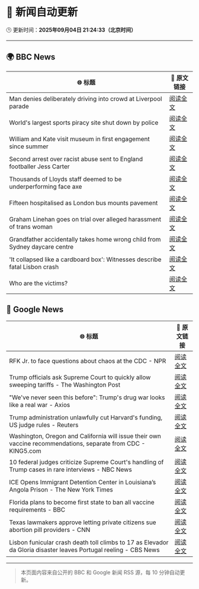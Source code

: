 # 🧠 新闻自动更新

🕒 更新时间：**2025年09月04日 21:24:33（北京时间）**

---

## 🌍 BBC News

| 🌐 标题 | 🔗 原文链接 |
|--------|-------------|
| Man denies deliberately driving into crowd at Liverpool parade | [阅读全文](https://www.bbc.com/news/articles/cwyl38115j2o?at_medium=RSS&at_campaign=rss) |
| World's largest sports piracy site shut down by police | [阅读全文](https://www.bbc.com/news/articles/c62q4l0d171o?at_medium=RSS&at_campaign=rss) |
| William and Kate visit museum in first engagement since summer | [阅读全文](https://www.bbc.com/news/articles/c7845x720y6o?at_medium=RSS&at_campaign=rss) |
| Second arrest over racist abuse sent to England footballer Jess Carter | [阅读全文](https://www.bbc.com/news/articles/cp8j1r4glzxo?at_medium=RSS&at_campaign=rss) |
| Thousands of Lloyds staff deemed to be underperforming face axe | [阅读全文](https://www.bbc.com/news/articles/cx209gzg71wo?at_medium=RSS&at_campaign=rss) |
| Fifteen hospitalised as London bus mounts pavement | [阅读全文](https://www.bbc.com/news/articles/c79vwrxn47eo?at_medium=RSS&at_campaign=rss) |
| Graham Linehan goes on trial over alleged harassment of trans woman | [阅读全文](https://www.bbc.com/news/articles/cn0x2kx08wdo?at_medium=RSS&at_campaign=rss) |
| Grandfather accidentally takes home wrong child from Sydney daycare centre | [阅读全文](https://www.bbc.com/news/articles/c4g5v4z13l6o?at_medium=RSS&at_campaign=rss) |
| 'It collapsed like a cardboard box': Witnesses describe fatal Lisbon crash | [阅读全文](https://www.bbc.com/news/articles/c20v4g71zrpo?at_medium=RSS&at_campaign=rss) |
| Who are the victims? | [阅读全文](https://www.bbc.com/news/articles/cnvryg271ymo?at_medium=RSS&at_campaign=rss) |

## 📰 Google News

| 🌐 标题 | 🔗 原文链接 |
|--------|-------------|
| RFK Jr. to face questions about chaos at the CDC - NPR | [阅读全文](https://news.google.com/rss/articles/CBMinwFBVV95cUxNOUxjZDM4U0ZaUGY1aWJua0VKTHdWbVROV2NMeS1qRzlyOEZJWlc5UEhIMDN0TEF5RUY0MWZZdjA5Y2xFcmU4b0dnaHhUTWVNVEdEby1XWFNtbjQ4ZHFJMkJVU01fWTdULUhzNVozVm1rYVFMWHVYbmlTV2RwcEI4VGlZWmpqeGx4VFlKb2g2YnJxRldaNWRRbGxLeWFQdFk?oc=5) |
| Trump officials ask Supreme Court to quickly allow sweeping tariffs - The Washington Post | [阅读全文](https://news.google.com/rss/articles/CBMijwFBVV95cUxQeUxSdzczaHRralVjLU91TXg1bEJfbEhsUHlxRlh4dmM1eWd0enRqMzFxMFFiMU1xckFWR2ZMal9pNjFkdlJlTHJIZEpzc0xiNmtTNWtqMk1ianJGaUF3eEVFNHk2ZWxlY3l3ZmNuaE41eVFfVDBRT3ZzalYyTkJWa1dveGI3UFhFNTloN25YSQ?oc=5) |
| "We've never seen this before": Trump's drug war looks like a real war - Axios | [阅读全文](https://news.google.com/rss/articles/CBMickFVX3lxTE5SOV9nTUpZODQyMUxzWXZXZWxjV2NTT2tvX0dBeHFta250NElLbVV0QldSVU5ZN2JOdnVBM2FuVS1zSlFPYzRleVMzNE5oV0ZqYzQ4UVMwaWhrWUVxWjlJU1JLNWNqaE1QZl8tR0htekJVdw?oc=5) |
| Trump administration unlawfully cut Harvard's funding, US judge rules - Reuters | [阅读全文](https://news.google.com/rss/articles/CBMisgFBVV95cUxPUE1tcDBtcUwxRlZFU21fLTl4VnBQSWlqYXdmTk54VTJEMEJiUzB0VWV1UE43T0ltZlg3N0RYRGN3R19nTzV5RF9jWk9jNTRCY1BhOFBwX0JOZWFQRWRFTmdLbVJuay1YM0I2MVpEd2tydk82bkV0eVE3Mk0zTHRIemZTYVJXc0x0aEJkWmFpdU5tckNZY0lheDVGRmlHUXFVWFlXUmV4UmhMRG5WVHduUTVB?oc=5) |
| Washington, Oregon and California will issue their own vaccine recommendations, separate from CDC - KING5.com | [阅读全文](https://news.google.com/rss/articles/CBMijwJBVV95cUxPQXZCNmdWTk0zU0pfNGplb2tILWE1alVRa3BuOU9TblhvNFdnc1NENFhTV0hSclFiU1FybUJDa3EzZ2VQY0tZcnhiN1Q2N0hLUTN4a3Y1TXJZSnJ5VHliZFlYNF82QnJlcFVBNkdNOGRzZjg2dHcwWE5YOFF5THhTTml2YVdMNVY3bkdZblFOVklWZGs0YmkwcDhEWjUyWHJTRTROaXJIbmlvZ3dka1pxeFoySUJoVzVvb0U5SDlrRDFVNFowRUdWWDZmWEFwbXZYSkZnT2hSUkduY1NCUjBTRTNGR2c5N2k0dGxwMTVRdTF1RjFNMWlaQmwtWnhGWHp0ckR0TUJ0b254a1Utb2JZ?oc=5) |
| 10 federal judges criticize Supreme Court's handling of Trump cases in rare interviews - NBC News | [阅读全文](https://news.google.com/rss/articles/CBMirAFBVV95cUxQbDJmT3BTa3BZMkJaaExPRzdLMzZVSGdQVHk1QUk3VDNfQVptTExuelV4Njd5VVJNai1icGNpRlRnSS13OW05NlY4bUpDcU5ncXdzeDJhWU1BOGgxdlBmd3plMDdMcldCVnpVcDRuS3ZRUU5sZVZkLTBETnllb2J4QWI3YUo2S2wtTjdFc3RxQmo3b05aXzQ2eUIyaGhkM2hoak43YXA0YW15NWR00gFWQVVfeXFMUExqR3ExaDVRTmg2UF9ZYnNOY29wbnF6Rk5INEdPdDZZYmI4bmgxVkI0X0RrOWtFSXZZMGIwWTFFd0xPR2VkUmdES0xVaVoyRElRS1V1Qmc?oc=5) |
| ICE Opens Immigrant Detention Center in Louisiana’s Angola Prison - The New York Times | [阅读全文](https://news.google.com/rss/articles/CBMihwFBVV95cUxQanhZNlU1SnJXQUFadlNKSXZ2RTdIbHA2ZkNMWllMNE92WDlHNjEwTHdObTh0MU9ZYXZKVnM4LXE3c0pJUzlPNktDQkc2YWQyZmM5Wmo0YXVPck9FOE85eDRsd3JvQ01wTnJhWnhyZGZrUTRoeHhrdlZVVkpQQzBLclg2M1FaWEk?oc=5) |
| Florida plans to become first state to ban all vaccine requirements - BBC | [阅读全文](https://news.google.com/rss/articles/CBMiWkFVX3lxTE1BTUtQYkV0YnQxc2RlZHNacW1RaFA4OVpPNzJUMGF4dWh4dzI5UEFob2VVMUowMlJjeGdUTE5KaEtYVXUxbGxwYjdDNktIQ1J1XzZxZzNlV0Rxd9IBX0FVX3lxTFA0OGNmWm5Va0pzOW51M1RoalVFOU00VWlaWkRwczg0VFJXUVd0UE53WXJsNlRtSjBlQWstQk5fdU5SUkNPN3VzTVRrU3JiMG5VSkpxbXg0UklCd09TOE80?oc=5) |
| Texas lawmakers approve letting private citizens sue abortion pill providers - CNN | [阅读全文](https://news.google.com/rss/articles/CBMimAFBVV95cUxPSUV3VXZBZ2FGemJHcEVfa2d6Y0diNndUNmFmc1Z4RV9GNlVNYkFwaVdkQkVBLTJzWWx6ek9vNzFyYWtnbmZnLXJOd2wyaC1YelV5TDhTcWViNWpJTUJsd09PMHJsak9SbVJoMDh1eERBRHF2VmlqWEY0UUtzMlBxbGk1Rk1CRmtqTDBCN0tVNW9ZczFnb3NBdA?oc=5) |
| Lisbon funicular crash death toll climbs to 17 as Elevador da Gloria disaster leaves Portugal reeling - CBS News | [阅读全文](https://news.google.com/rss/articles/CBMimwFBVV95cUxQeVo3WEFWX3MybXotUk5Dc1ZvdjhTMk5iQ2Y2SVhUMnpFMVJWV3ROMXc3MHJKMEhpc0kyQzd1MlNSdDhpZlBNaUVvWEtMNmVOS19VTGE4b0RkeDFXcnM5TnJJcGJ3Z2RTbVE3b1NZU1dDRmotVE9mWDlGMjNhRjFrcEQ2Ymx6VHlJWVhsR3A1UGtZdUprR1NoVGZ6SdIBoAFBVV95cUxPOU9DNUNUZ2JmYXNPTGZES25Gbk01aHFVdGJyTTJpMUZWRlpYR0s3UUotOG5rd3R1SFhXZkh0ekhrTEdYd2p3ak9memtyR0JpVTlQbFVUaXZYdDFQQnBVdFRVcFVMcGlYTkFwN19uZHh5YzI5aGczYU13djZmakJVS1VOTUhVZjlpMzZscHk4R21ULTBVLVdJT3RRcGpQbnM2?oc=5) |

---
> 本页面内容来自公开的 BBC 和 Google 新闻 RSS 源，每 10 分钟自动更新。